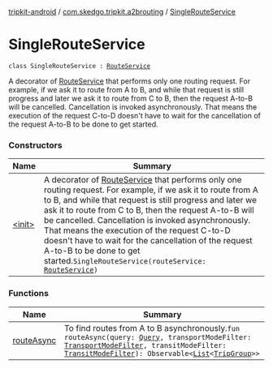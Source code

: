 [tripkit-android](../../index.md) / [com.skedgo.tripkit.a2brouting](../index.md) / [SingleRouteService](./index.md)

# SingleRouteService

`class SingleRouteService : `[`RouteService`](../-route-service/index.md)

A decorator of [RouteService](../-route-service/index.md) that performs only one routing request.
For example, if we ask it to route from A to B, and while that request
is still progress and later we ask it to route from C to B,
then the request A-to-B will be cancelled.
Cancellation is invoked asynchronously. That means the execution
of the request C-to-D doesn't have to wait for
the cancellation of the request A-to-B to be done to get started.

### Constructors

| Name | Summary |
|---|---|
| [&lt;init&gt;](-init-.md) | A decorator of [RouteService](../-route-service/index.md) that performs only one routing request. For example, if we ask it to route from A to B, and while that request is still progress and later we ask it to route from C to B, then the request A-to-B will be cancelled. Cancellation is invoked asynchronously. That means the execution of the request C-to-D doesn't have to wait for the cancellation of the request A-to-B to be done to get started.`SingleRouteService(routeService: `[`RouteService`](../-route-service/index.md)`)` |

### Functions

| Name | Summary |
|---|---|
| [routeAsync](route-async.md) | To find routes from A to B asynchronously.`fun routeAsync(query: `[`Query`](../../com.skedgo.tripkit.common.model/-query/index.md)`, transportModeFilter: `[`TransportModeFilter`](../../com.skedgo.tripkit/-transport-mode-filter/index.md)`, transitModeFilter: `[`TransitModeFilter`](../../com.skedgo.tripkit/-transit-mode-filter/index.md)`): Observable<`[`List`](https://kotlinlang.org/api/latest/jvm/stdlib/kotlin.collections/-list/index.html)`<`[`TripGroup`](../../com.skedgo.tripkit.routing/-trip-group/index.md)`>>` |
